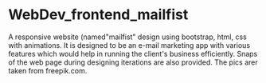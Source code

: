 # WebDev_frontend_mailfist
A responsive website (named"mailfist" design using bootstrap, html, css with animations. It is designed to be an e-mail marketing app with various features which would help in running the client's business efficiently. Snaps of the web page during designing iterations are also provided. The pics arer taken from freepik.com.

